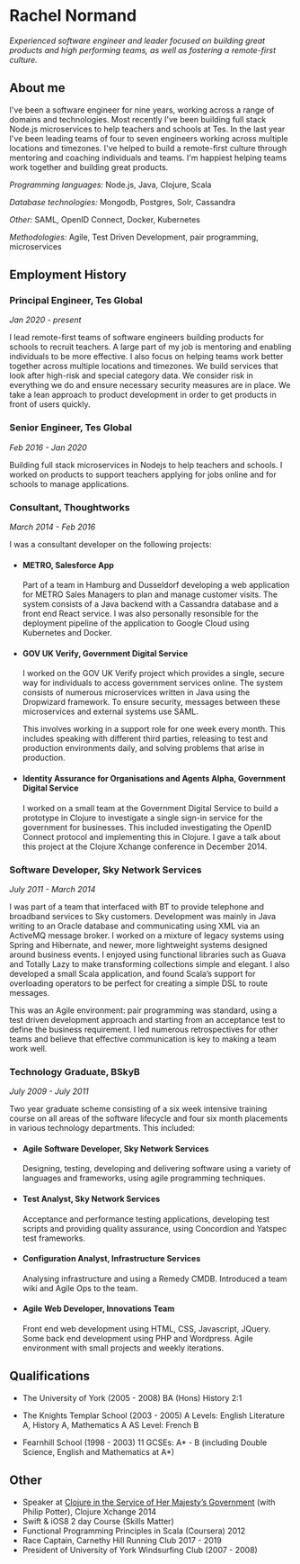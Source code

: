 # Rachel Normand
_Experienced software engineer and leader focused on building great products and high performing teams, as well as fostering a remote-first culture._

## About me
I've been a software engineer for nine years, working across a range of domains and technologies. Most recently I've been building full stack Node.js microservices to help teachers and schools at Tes. In the last year I've been leading teams of four to seven engineers working across multiple locations and timezones. I've helped to build a remote-first culture through mentoring and coaching individuals and teams. I'm happiest helping teams work together and building great products.

_Programming languages:_ Node.js, Java, Clojure, Scala

_Database technologies:_ Mongodb, Postgres, Solr, Cassandra

_Other:_ SAML, OpenID Connect, Docker, Kubernetes

_Methodologies:_ Agile, Test Driven Development, pair programming, microservices

## Employment History

### Principal Engineer, Tes Global
_Jan 2020 - present_

I lead remote-first teams of software engineers building products for schools to recruit teachers. A large part of my job is mentoring and enabling individuals to be more effective. I also focus on helping teams work better together across multiple locations and timezones. We build services that look after high-risk and special category data. We consider risk in everything we do and ensure necessary security measures are in place. We take a lean approach to product development in order to get products in front of users quickly.

### Senior Engineer, Tes Global
_Feb 2016 - Jan 2020_

Building full stack microservices in Nodejs to help teachers and schools. I worked on products to support teachers applying for jobs online and for schools to manage applications.

### Consultant, Thoughtworks
_March 2014 - Feb 2016_

I was a consultant developer on the following projects:

* #### METRO, Salesforce App
  Part of a team in Hamburg and Dusseldorf developing a web application for METRO Sales Managers to plan and manage customer visits. The system consists of a Java backend with a Cassandra database and a front end React service. I was also personally resonsible for the deployment pipeline of the application to Google Cloud using Kubernetes and Docker.

* #### GOV UK Verify, Government Digital Service
  I worked on the GOV UK Verify project which provides a single, secure way for individuals to access government services online. The system consists of numerous microservices written in Java using the Dropwizard framework. To ensure security, messages between these microservices and external systems use SAML.

  This involves working in a support role for one week every month. This includes speaking with different third parties, releasing to test and production environments daily, and solving problems that arise in production.

* #### Identity Assurance for Organisations and Agents Alpha, Government Digital Service
  I worked on a small team at the Government Digital Service to build a prototype in Clojure to investigate a single sign-in service for the government for businesses. This included investigating the OpenID Connect protocol and implementing this in Clojure. I gave a talk about this project at the Clojure Xchange conference in December 2014.

### Software Developer, Sky Network Services
_July 2011 - March 2014_

I was part of a team that interfaced with BT to provide telephone and broadband services to Sky customers. Development was mainly in Java writing to an Oracle database and communicating using XML via an ActiveMQ message broker. I worked on a mixture of legacy systems using Spring and Hibernate, and newer, more lightweight systems designed around business events. I enjoyed using functional libraries such as Guava and Totally Lazy to make transforming collections simple and elegant. I also developed a small Scala application, and found Scala’s support for overloading operators to be perfect for creating a simple DSL to route messages.

This was an Agile environment: pair programming was standard, using a test driven development approach and starting from an acceptance test to define the business requirement. I led numerous retrospectives for other teams and believe that effective communication is key to making a team work well.

### Technology Graduate, BSkyB
_July 2009 - July 2011_

Two year graduate scheme consisting of a six week intensive training course on all areas of the software lifecycle and four six month placements in various technology departments. This included:

* #### Agile Software Developer, Sky Network Services
  Designing, testing, developing and delivering software using a variety of languages and frameworks, using agile programming techniques.

* #### Test Analyst, Sky Network Services
  Acceptance and performance testing applications, developing test scripts and providing quality assurance, using Concordion and Yatspec test frameworks.

* #### Configuration Analyst, Infrastructure Services
  Analysing infrastructure and using a Remedy CMDB. Introduced a team wiki and Agile Ops to the team.

* #### Agile Web Developer, Innovations Team
  Front end web development using HTML, CSS, Javascript, JQuery. Some back end development using PHP and Wordpress. Agile environment with small projects and weekly iterations.

## Qualifications
* The University of York (2005 - 2008)
  BA (Hons) History 2:1

* The Knights Templar School (2003 - 2005)
  A Levels: English Literature A, History A, Mathematics A
  AS Level: French B

* Fearnhill School (1998 - 2003)
  11 GCSEs: A* - B (including Double Science, English and Mathematics at A*)

## Other
* Speaker at [Clojure in the Service of Her Majesty’s Government](http://tinyurl.com/rnewstead-clj-talk) (with Philip Potter), Clojure Xchange 2014
* Swift & iOS8 2 day Course (Skills Matter)
* Functional Programming Principles in Scala (Coursera) 2012
* Race Captain, Carnethy Hill Running Club 2017 - 2019
* President of University of York Windsurfing Club (2007 - 2008)

